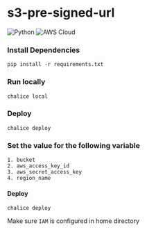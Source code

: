 # s3-pre-signed-url
![Python](https://img.shields.io/badge/-Python-333333?style=flat&logo=python)
![AWS Cloud](https://img.shields.io/badge/-AWS%20Cloud-333333?style=flat&logo=amazon)

### Install Dependencies

    pip install -r requirements.txt

### Run locally

    chalice local

### Deploy

    chalice deploy

### Set the value for the following variable

    1. bucket
    2. aws_access_key_id
    3. aws_secret_access_key
    4. region_name
    
#### Deploy

    chalice deploy

Make sure `IAM` is configured in home directory


